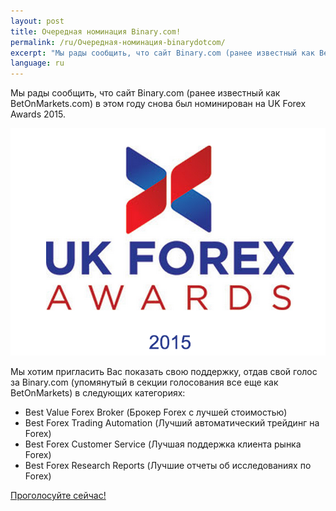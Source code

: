 ```yaml
---
layout: post
title: Очередная номинация Binary.com!
permalink: /ru/Очередная-номинация-binarydotcom/
excerpt: "Мы рады сообщить, что сайт Binary.com (ранее известный как BetOnMarkets.com) в этом году снова был номинирован на UK Forex Awards 2015."
language: ru 
---
```


Мы рады сообщить, что сайт Binary.com (ранее известный как BetOnMarkets.com) в этом году снова был номинирован на UK Forex Awards 2015.

![](/images/ukforexawards2015.png)

Мы хотим пригласить Вас показать свою поддержку, отдав свой голос за Binary.com (упомянутый в секции голосования все еще как BetOnMarkets) в следующих категориях:

* Best Value Forex Broker (Брокер Forex с лучшей стоимостью)
* Best Forex Trading Automation (Лучший автоматический трейдинг на Forex)
* Best Forex Customer Service (Лучшая поддержка клиента рынка Forex)
* Best Forex Research Reports (Лучшие отчеты об исследованиях по Forex)

[Проголосуйте сейчас!](http://info.binary.com/ukfxawards15)
